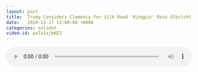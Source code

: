 ```yaml
---
layout: post
title:  Trump Considers Clemency For Silk Road 'Kingpin' Ross Ulbricht
date:   2020-12-17 13:00:00 +0000
categories: solidot
video-id: paTa1xjkKEI
---
```


<audio src="/assets/9d8c0e225b7597137535372572ef8497.mp3" style="width: 100%;" controls></audio>

